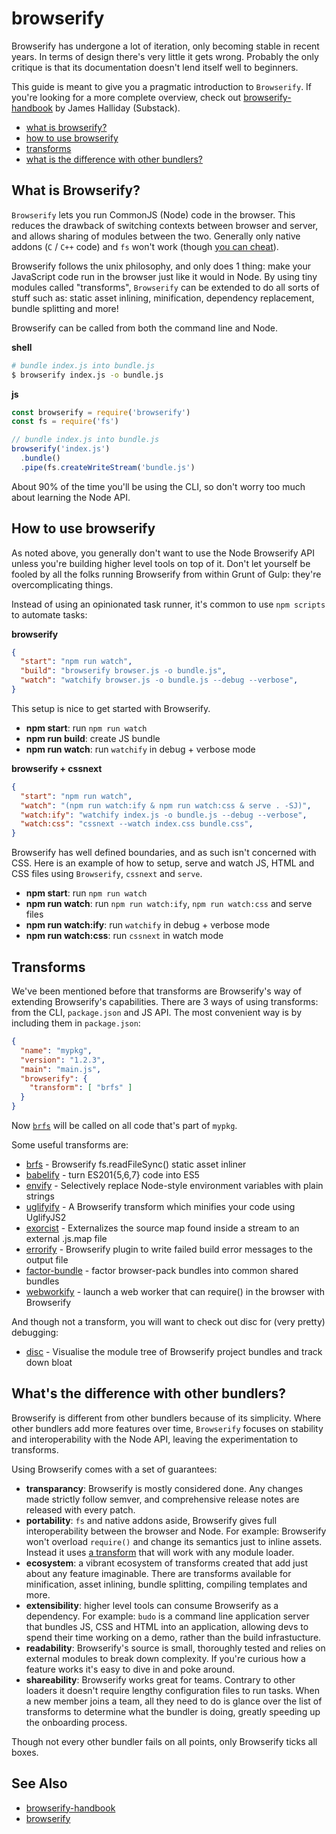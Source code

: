 # browserify
Browserify has undergone a lot of iteration, only becoming stable in recent
years. In terms of design there's very little it gets wrong.  Probably the only
critique is that its documentation doesn't lend itself well to beginners.

This guide is meant to give you a pragmatic introduction to `Browserify`. If
you're looking for a more complete overview, check out
[browserify-handbook](https://github.com/substack/browserify-handbook) by
James Halliday (Substack).

- [what is browserify?](#what-is-browserify)
- [how to use browserify](#how-to-use-browserify)
- [transforms](#transforms)
- [what is the difference with other bundlers?](#what-is-the-difference-with-other-bundlers)

## What is Browserify?
`Browserify` lets you run CommonJS (Node) code in the browser. This reduces the
drawback of switching contexts between browser and server, and allows sharing
of modules between the two. Generally only native addons (`C` / `C++` code) and
`fs` won't work (though [you can cheat](https://github.com/substack/brfs)).

Browserify follows the unix philosophy, and only does 1 thing: make your
JavaScript code run in the browser just like it would in Node. By using tiny
modules called "transforms", `Browserify` can be extended to do all sorts of
stuff such as: static asset inlining, minification, dependency replacement,
bundle splitting and more!

Browserify can be called from both the command line and Node.

__shell__
```sh
# bundle index.js into bundle.js
$ browserify index.js -o bundle.js
```

__js__
```js
const browserify = require('browserify')
const fs = require('fs')

// bundle index.js into bundle.js
browserify('index.js')
  .bundle()
  .pipe(fs.createWriteStream('bundle.js')
```

About 90% of the time you'll be using the CLI, so don't worry too much about
learning the Node API.

## How to use browserify
As noted above, you generally don't want to use the Node Browserify API unless
you're building higher level tools on top of it. Don't let yourself be fooled
by all the folks running Browserify from within Grunt of Gulp: they're
overcomplicating things.

Instead of using an opinionated task runner, it's common to use `npm scripts`
to automate tasks:

__browserify__
```json
{
  "start": "npm run watch",
  "build": "browserify browser.js -o bundle.js",
  "watch": "watchify browser.js -o bundle.js --debug --verbose",
}
```
This setup is nice to get started with Browserify.

- __npm start__: run `npm run watch`
- __npm run build__: create JS bundle
- __npm run watch__: run `watchify` in debug + verbose mode

__browserify + cssnext__
```json
{
  "start": "npm run watch",
  "watch": "(npm run watch:ify & npm run watch:css & serve . -SJ)",
  "watch:ify": "watchify index.js -o bundle.js --debug --verbose",
  "watch:css": "cssnext --watch index.css bundle.css",
}
```
Browserify has well defined boundaries, and as such isn't concerned with CSS.
Here is an example of how to setup, serve and watch JS, HTML and CSS files
using `Browserify`, `cssnext` and `serve`.
- __npm start__: run `npm run watch`
- __npm run watch__: run `npm run watch:ify`, `npm run watch:css` and serve
  files
- __npm run watch:ify__: run `watchify` in debug + verbose mode
- __npm run watch:css__: run `cssnext` in watch mode

## Transforms
We've been mentioned before that transforms are Browserify's way of extending
Browserify's capabilities. There are 3 ways of using transforms: from the CLI,
`package.json` and JS API. The most convenient way is by including them in
`package.json`:

```json
{
  "name": "mypkg",
  "version": "1.2.3",
  "main": "main.js",
  "browserify": {
    "transform": [ "brfs" ]
  }
}
```
Now [`brfs`](https://github.com/substack/brfs) will be called on all code
that's part of `mypkg`.

Some useful transforms are:
- [brfs](https://github.com/substack/brfs) - Browserify fs.readFileSync()
  static asset inliner
- [babelify](https://www.npmjs.com/package/babelify) - turn ES201{5,6,7} code
  into ES5
- [envify](https://github.com/hughsk/envify) - Selectively replace Node-style
  environment variables with plain strings
- [uglifyify](https://github.com/hughsk/uglifyify) - A Browserify transform
  which minifies your code using UglifyJS2
- [exorcist](https://github.com/thlorenz/exorcist) - Externalizes the source
  map found inside a stream to an external .js.map file
- [errorify](https://github.com/zertosh/errorify) - Browserify plugin to write
  failed build error messages to the output file
- [factor-bundle](https://github.com/substack/factor-bundle) - factor
  browser-pack bundles into common shared bundles
- [webworkify](https://github.com/substack/webworkify) - launch a web worker
  that can require() in the browser with Browserify

And though not a transform, you will want to check out disc for (very pretty)
debugging:
- [disc](https://github.com/hughsk/disc) - Visualise the module tree of
  Browserify project bundles and track down bloat

## What's the difference with other bundlers?
Browserify is different from other bundlers because of its simplicity. Where
other bundlers add more features over time, `Browserify` focuses on stability
and interoperability with the Node API, leaving the experimentation to
transforms.

Using Browserify comes with a set of guarantees:

- __transparancy__: Browserify is mostly considered done. Any changes made
  strictly follow semver, and comprehensive release notes are released with
  every patch.
- __portability__: `fs` and native addons aside, Browserify gives full
  interoperability between the browser and Node. For example: Browserify won't overload `require()` and change its semantics just
  to inline assets. Instead it uses [a
  transform](https://github.com/substack/brfs) that will work with any module
  loader.
- __ecosystem__: a vibrant ecosystem of transforms created that add just about
  any feature imaginable. There are transforms available for minification,
  asset inlining, bundle splitting, compiling templates and more.
- __extensibility__: higher level tools can consume Browserify as a dependency.
  For example: `budo` is a command line application server that bundles JS, CSS
  and HTML into an application, allowing devs to spend their time working on a
  demo, rather than the build infrastucture.
- __readability__: Browserify's source is small, thoroughly tested and relies
  on external modules to break down complexity. If you're curious how a feature
  works it's easy to dive in and poke around.
- __shareability__: Browserify works great for teams. Contrary to other loaders
  it doesn't require lengthy configuration files to run tasks. When a new
  member joins a team, all they need to do is glance over the list of
  transforms to determine what the bundler is doing, greatly speeding up the
  onboarding process.

Though not every other bundler fails on all points, only Browserify ticks all
boxes.

## See Also
- [browserify-handbook](https://github.com/substack/Browserify-handbook)
- [browserify](https://github.com/substack/node-Browserify)
